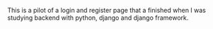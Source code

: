 This is a pilot of a login and register page that a finished when I was studying backend with python, django and django framework.
